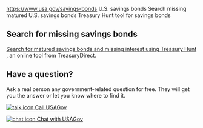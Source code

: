 

https://www.usa.gov/savings-bonds
U.S. savings bonds
Search missing matured U.S. savings bonds
Treasury Hunt tool for savings bonds

**Search for missing savings bonds**
------------------------------------

[Search for matured savings bonds and missing interest using Treasury Hunt](https://www.treasurydirect.gov/savings-bonds/treasury-hunt/)
, an online tool from TreasuryDirect.

Have a question?
----------------

Ask a real person any government-related question for free. They will get you the answer or let you know where to find it.

[![talk icon](https://www.usa.gov/themes/custom/usagov/images/ICONS_talk.png)
Call USAGov](https://www.usa.gov/phone)

[![chat icon](https://www.usa.gov/themes/custom/usagov/images/ICONS_chat.png)
Chat with USAGov](https://www.usa.gov/chat)
